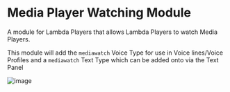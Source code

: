 # Media Player Watching Module
A module for Lambda Players that allows Lambda Players to watch Media Players.

This module will add the `mediawatch` Voice Type for use in Voice lines/Voice Profiles and a `mediawatch` Text Type which can be added onto via the Text Panel

![image](https://user-images.githubusercontent.com/109770359/220256931-e1c6c906-b3b8-4635-8cff-f57a6aaa8f3c.png)
